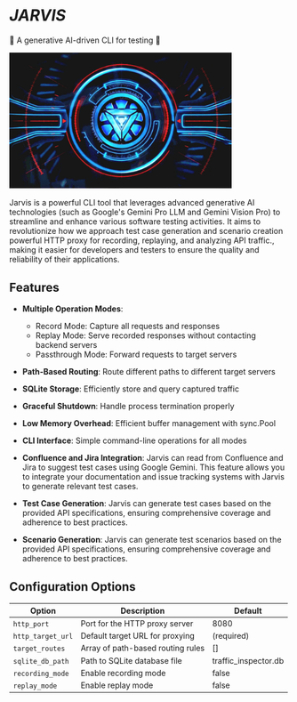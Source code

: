 # *JARVIS*

🚀 A generative AI-driven CLI for testing 🚀

<img src="docs/assets/jarvis.jpg" width="400">

Jarvis is a powerful CLI tool that leverages advanced generative AI technologies (such as Google's Gemini Pro LLM and Gemini Vision Pro) to streamline and enhance various software testing activities. It aims to revolutionize how we approach test case generation and scenario creation
powerful HTTP proxy for recording, replaying, and analyzing API traffic., making it easier for developers and testers to ensure the quality and reliability of their applications.

## Features

- **Multiple Operation Modes**:
  - Record Mode: Capture all requests and responses
  - Replay Mode: Serve recorded responses without contacting backend servers
  - Passthrough Mode: Forward requests to target servers

- **Path-Based Routing**: Route different paths to different target servers
- **SQLite Storage**: Efficiently store and query captured traffic
- **Graceful Shutdown**: Handle process termination properly
- **Low Memory Overhead**: Efficient buffer management with sync.Pool
- **CLI Interface**: Simple command-line operations for all modes
- **Confluence and Jira Integration**: Jarvis can read from Confluence and Jira to suggest test cases using Google Gemini. This feature allows you to integrate your documentation and issue tracking systems with Jarvis to generate relevant test cases.
- **Test Case Generation**: Jarvis can generate test cases based on the provided API specifications, ensuring comprehensive coverage and adherence to best practices.
- **Scenario Generation**: Jarvis can generate test scenarios based on the provided API specifications, ensuring comprehensive coverage and adherence to best practices.

## Configuration Options

| Option | Description | Default |
|--------|-------------|---------|
| `http_port` | Port for the HTTP proxy server | 8080 |
| `http_target_url` | Default target URL for proxying | (required) |
| `target_routes` | Array of path-based routing rules | [] |
| `sqlite_db_path` | Path to SQLite database file | traffic_inspector.db |
| `recording_mode` | Enable recording mode | false |
| `replay_mode` | Enable replay mode | false |
